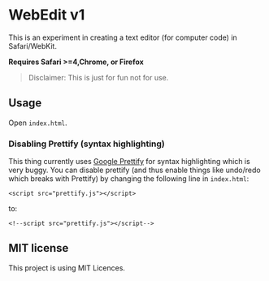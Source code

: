 # WebEdit v1

This is an experiment in creating a text editor (for computer code) in Safari/WebKit.

**Requires Safari >=4,Chrome, or Firefox**

> Disclaimer: This is just for fun not for use.

## Usage

Open `index.html`.

### Disabling Prettify (syntax highlighting)

This thing currently uses [Google Prettify](http://code.google.com/p/google-code-prettify/) for syntax highlighting which is very buggy. You can disable prettify (and thus enable things like undo/redo which breaks with Prettify) by changing the following line in `index.html`:

    <script src="prettify.js"></script>

to:

    <!--script src="prettify.js"></script-->

## MIT license
This project is using MIT Licences.